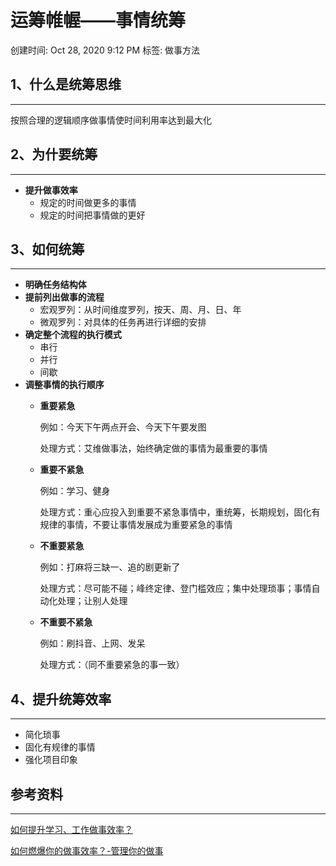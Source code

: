 # 运筹帷幄——事情统筹

创建时间: Oct 28, 2020 9:12 PM
标签: 做事方法

## 1、什么是统筹思维

---

按照合理的逻辑顺序做事情使时间利用率达到最大化

## 2、为什要统筹

---

- **提升做事效率**
    - 规定的时间做更多的事情
    - 规定的时间把事情做的更好

## 3、如何统筹

---

- **明确任务结构体**
- **提前列出做事的流程**
    - 宏观罗列：从时间维度罗列，按天、周、月、日、年
    - 微观罗列：对具体的任务再进行详细的安排
- **确定整个流程的执行模式**
    - 串行
    - 并行
    - 间歇
- **调整事情的执行顺序**
    - **重要紧急**

        例如：今天下午两点开会、今天下午要发图

        处理方式：艾维做事法，始终确定做的事情为最重要的事情

    - **重要不紧急**

        例如：学习、健身

        处理方式：重心应投入到重要不紧急事情中，重统筹，长期规划，固化有规律的事情，不要让事情发展成为重要紧急的事情

    - **不重要紧急**

        例如：打麻将三缺一、追的剧更新了

        处理方式：尽可能不碰；峰终定律、登门槛效应；集中处理琐事；事情自动化处理；让别人处理

    - **不重要不紧急**

        例如：刷抖音、上网、发呆

        处理方式：（同不重要紧急的事一致）

## 4、提升统筹效率

---

- 简化琐事
- 固化有规律的事情
- 强化项目印象

## 参考资料

---

[如何提升学习、工作做事效率？](https://zhuanlan.zhihu.com/p/132565472)

[如何燃爆你的做事效率？-管理你的做事](https://zhuanlan.zhihu.com/p/135854546)
